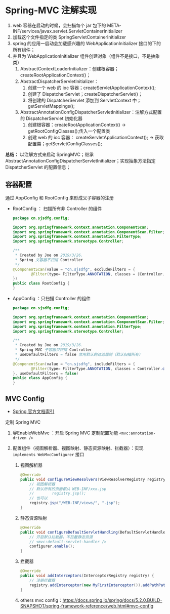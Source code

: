 # Spring-MVC 注解实现

1. web 容器在启动的时候，会扫描每个 jar 包下的 META-INF/services/javax.servlet.ServletContainerInitializer
2. 加载这个文件指定的类 SpringServletContainerInitializer
3. spring 的应用一启动会加载感兴趣的 WebApplicationInitializer 接口的下的所有组件；
4. 并且为 WebApplicationInitializer 组件创建对象（组件不是接口，不是抽象类）
   1. AbstractContextLoaderInitializer：创建根容器；createRootApplicationContext()；
   2. AbstractDispatcherServletInitializer：
      1. 创建一个 web 的 ioc 容器；createServletApplicationContext();
      2. 创建了 DispatcherServlet；createDispatcherServlet()；
      3. 将创建的 DispatcherServlet 添加到 ServletContext 中；getServletMappings();
   3. AbstractAnnotationConfigDispatcherServletInitializer：注解方式配置的 DispatcherServlet 初始化器
      1. 创建根容器：createRootApplicationContext() -> getRootConfigClasses();传入一个配置类
      2. 创建 web 的 ioc 容器： createServletApplicationContext(); -> 获取配置类；getServletConfigClasses();



**总结：** 以注解方式来启动 SpringMVC；继承 AbstractAnnotationConfigDispatcherServletInitializer；实现抽象方法指定 DispatcherServlet 的配置信息；



## 容器配置

通过 AppConfig 和 RootConfig 来形成父子容器的注册

- RootConfig ： 扫描所有非 Controller 的组件

  ```java
  package cn.sjsdfg.config;
  
  import org.springframework.context.annotation.ComponentScan;
  import org.springframework.context.annotation.ComponentScan.Filter;
  import org.springframework.context.annotation.FilterType;
  import org.springframework.stereotype.Controller;
  
  /**
   * Created by Joe on 2019/3/26.
   * Spring 父容器不扫描 Controller
   */
  @ComponentScan(value = "cn.sjsdfg", excludeFilters = {
          @Filter(type= FilterType.ANNOTATION, classes = {Controller.class})
  })
  public class RootConfig {
  }
  ```

  

- AppConfig ：只扫描 Controller 的组件

  ```java
  package cn.sjsdfg.config;
  
  import org.springframework.context.annotation.ComponentScan;
  import org.springframework.context.annotation.ComponentScan.Filter;
  import org.springframework.context.annotation.FilterType;
  import org.springframework.stereotype.Controller;
  
  /**
   * Created by Joe on 2019/3/26.
   * Spring MVC 子容器只扫描 Controller
   * useDefaultFilters = false 禁用默认的过滤规则（默认扫描所有）
   */
  @ComponentScan(value = "cn.sjsdfg", includeFilters = {
          @Filter(type= FilterType.ANNOTATION, classes = Controller.class)
  }, useDefaultFilters = false)
  public class AppConfig {
  }
  ```

  

## MVC Config

- [Spring 官方文档索引](https://spring.io/docs/reference)

定制 Spring MVC

1. @EnableWebMvc ：开启 Spring MVC 定制配置功能 `<mvc:annotation-driven />`

2. 配置组件（视图解析器、视图映射、静态资源映射、拦截器）：实现 `implements WebMvcConfigurer` 接口

   1. 视图解析器

      ```java
      @Override
      public void configureViewResolvers(ViewResolverRegistry registry) {
          // 视图解析器
          // 默认所有的页面都从 WEB-INF/xxx.jsp
          //        registry.jsp();
          // 也可以
          registry.jsp("/WEB-INF/views/", ".jsp");
      }
      ```

      

   2. 静态资源映射

      ```java
      @Override
      public void configureDefaultServletHandling(DefaultServletHandlerConfigurer configurer) {
          // 开启默认拦截器，不拦截静态资源
          // <mvc:default-servlet-handler />
          configurer.enable();
      }
      ```

   3. 拦截器

      ```java
      @Override
      public void addInterceptors(InterceptorRegistry registry) {
          // 注册拦截器
          registry.addInterceptor(new MyFirstInterceptor()).addPathPatterns("/**");
      }
      ```
   4. others  mvc config：https://docs.spring.io/spring/docs/5.2.0.BUILD-SNAPSHOT/spring-framework-reference/web.html#mvc-config